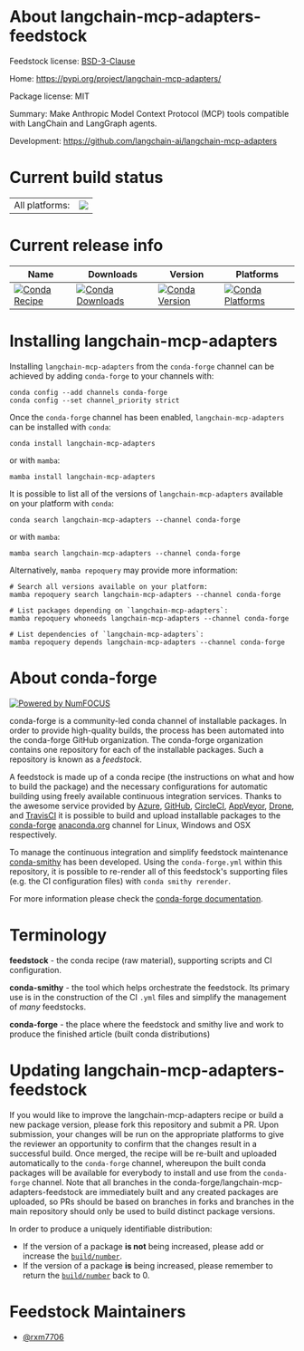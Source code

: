 About langchain-mcp-adapters-feedstock
======================================

Feedstock license: [BSD-3-Clause](https://github.com/conda-forge/langchain-mcp-adapters-feedstock/blob/main/LICENSE.txt)

Home: https://pypi.org/project/langchain-mcp-adapters/

Package license: MIT

Summary: Make Anthropic Model Context Protocol (MCP) tools compatible with LangChain and LangGraph agents.

Development: https://github.com/langchain-ai/langchain-mcp-adapters

Current build status
====================


<table><tr><td>All platforms:</td>
    <td>
      <a href="https://dev.azure.com/conda-forge/feedstock-builds/_build/latest?definitionId=26376&branchName=main">
        <img src="https://dev.azure.com/conda-forge/feedstock-builds/_apis/build/status/langchain-mcp-adapters-feedstock?branchName=main">
      </a>
    </td>
  </tr>
</table>

Current release info
====================

| Name | Downloads | Version | Platforms |
| --- | --- | --- | --- |
| [![Conda Recipe](https://img.shields.io/badge/recipe-langchain--mcp--adapters-green.svg)](https://anaconda.org/conda-forge/langchain-mcp-adapters) | [![Conda Downloads](https://img.shields.io/conda/dn/conda-forge/langchain-mcp-adapters.svg)](https://anaconda.org/conda-forge/langchain-mcp-adapters) | [![Conda Version](https://img.shields.io/conda/vn/conda-forge/langchain-mcp-adapters.svg)](https://anaconda.org/conda-forge/langchain-mcp-adapters) | [![Conda Platforms](https://img.shields.io/conda/pn/conda-forge/langchain-mcp-adapters.svg)](https://anaconda.org/conda-forge/langchain-mcp-adapters) |

Installing langchain-mcp-adapters
=================================

Installing `langchain-mcp-adapters` from the `conda-forge` channel can be achieved by adding `conda-forge` to your channels with:

```
conda config --add channels conda-forge
conda config --set channel_priority strict
```

Once the `conda-forge` channel has been enabled, `langchain-mcp-adapters` can be installed with `conda`:

```
conda install langchain-mcp-adapters
```

or with `mamba`:

```
mamba install langchain-mcp-adapters
```

It is possible to list all of the versions of `langchain-mcp-adapters` available on your platform with `conda`:

```
conda search langchain-mcp-adapters --channel conda-forge
```

or with `mamba`:

```
mamba search langchain-mcp-adapters --channel conda-forge
```

Alternatively, `mamba repoquery` may provide more information:

```
# Search all versions available on your platform:
mamba repoquery search langchain-mcp-adapters --channel conda-forge

# List packages depending on `langchain-mcp-adapters`:
mamba repoquery whoneeds langchain-mcp-adapters --channel conda-forge

# List dependencies of `langchain-mcp-adapters`:
mamba repoquery depends langchain-mcp-adapters --channel conda-forge
```


About conda-forge
=================

[![Powered by
NumFOCUS](https://img.shields.io/badge/powered%20by-NumFOCUS-orange.svg?style=flat&colorA=E1523D&colorB=007D8A)](https://numfocus.org)

conda-forge is a community-led conda channel of installable packages.
In order to provide high-quality builds, the process has been automated into the
conda-forge GitHub organization. The conda-forge organization contains one repository
for each of the installable packages. Such a repository is known as a *feedstock*.

A feedstock is made up of a conda recipe (the instructions on what and how to build
the package) and the necessary configurations for automatic building using freely
available continuous integration services. Thanks to the awesome service provided by
[Azure](https://azure.microsoft.com/en-us/services/devops/), [GitHub](https://github.com/),
[CircleCI](https://circleci.com/), [AppVeyor](https://www.appveyor.com/),
[Drone](https://cloud.drone.io/welcome), and [TravisCI](https://travis-ci.com/)
it is possible to build and upload installable packages to the
[conda-forge](https://anaconda.org/conda-forge) [anaconda.org](https://anaconda.org/)
channel for Linux, Windows and OSX respectively.

To manage the continuous integration and simplify feedstock maintenance
[conda-smithy](https://github.com/conda-forge/conda-smithy) has been developed.
Using the ``conda-forge.yml`` within this repository, it is possible to re-render all of
this feedstock's supporting files (e.g. the CI configuration files) with ``conda smithy rerender``.

For more information please check the [conda-forge documentation](https://conda-forge.org/docs/).

Terminology
===========

**feedstock** - the conda recipe (raw material), supporting scripts and CI configuration.

**conda-smithy** - the tool which helps orchestrate the feedstock.
                   Its primary use is in the construction of the CI ``.yml`` files
                   and simplify the management of *many* feedstocks.

**conda-forge** - the place where the feedstock and smithy live and work to
                  produce the finished article (built conda distributions)


Updating langchain-mcp-adapters-feedstock
=========================================

If you would like to improve the langchain-mcp-adapters recipe or build a new
package version, please fork this repository and submit a PR. Upon submission,
your changes will be run on the appropriate platforms to give the reviewer an
opportunity to confirm that the changes result in a successful build. Once
merged, the recipe will be re-built and uploaded automatically to the
`conda-forge` channel, whereupon the built conda packages will be available for
everybody to install and use from the `conda-forge` channel.
Note that all branches in the conda-forge/langchain-mcp-adapters-feedstock are
immediately built and any created packages are uploaded, so PRs should be based
on branches in forks and branches in the main repository should only be used to
build distinct package versions.

In order to produce a uniquely identifiable distribution:
 * If the version of a package **is not** being increased, please add or increase
   the [``build/number``](https://docs.conda.io/projects/conda-build/en/latest/resources/define-metadata.html#build-number-and-string).
 * If the version of a package **is** being increased, please remember to return
   the [``build/number``](https://docs.conda.io/projects/conda-build/en/latest/resources/define-metadata.html#build-number-and-string)
   back to 0.

Feedstock Maintainers
=====================

* [@rxm7706](https://github.com/rxm7706/)

